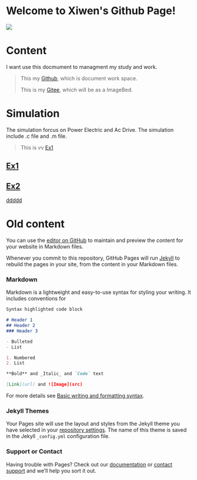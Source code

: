 # Welcome to Xiwen's Github Page!
![](https://xiwendong.github.io/ImageFolder/1.png)
# Content
I want use this docmument to managment my study and work.
 >This my [Github](https://github.com/xiwendong), which is document work space.
 >
 >This is my [Gitee](https://gitee.com/xiwen-dong), which will be as a ImageBed.
 
 
 
 
 
# Simulation
 The simulation forcus on Power Electric and Ac Drive. The simulation include .c file and .m file.
 
 >This is vv [Ex1](https://github.com/xiwendong/xiwendong.github.io/blob/main/Simulation/Chap1.md)
 
 ## [Ex1](https://xiwendong.github.io/Simulation/Chap1.md)
 
 ## [Ex2](https://xiwendong.github.io/Simulation)
 
 [ddddd](C:\Users\Administrator\Downloads)
 

# Old content
You can use the [editor on GitHub](https://github.com/xiwendong/xiwendong.io/edit/gh-pages/index.md) to maintain and preview the content for your website in Markdown files.

Whenever you commit to this repository, GitHub Pages will run [Jekyll](https://jekyllrb.com/) to rebuild the pages in your site, from the content in your Markdown files.

### Markdown

Markdown is a lightweight and easy-to-use syntax for styling your writing. It includes conventions for

```markdown
Syntax highlighted code block

# Header 1
## Header 2
### Header 3

- Bulleted
- List

1. Numbered
2. List

**Bold** and _Italic_ and `Code` text

[Link](url) and ![Image](src)
```

For more details see [Basic writing and formatting syntax](https://docs.github.com/en/github/writing-on-github/getting-started-with-writing-and-formatting-on-github/basic-writing-and-formatting-syntax).

### Jekyll Themes

Your Pages site will use the layout and styles from the Jekyll theme you have selected in your [repository settings](https://github.com/xiwendong/xiwendong.io/settings/pages). The name of this theme is saved in the Jekyll `_config.yml` configuration file.

### Support or Contact

Having trouble with Pages? Check out our [documentation](https://docs.github.com/categories/github-pages-basics/) or [contact support](https://support.github.com/contact) and we’ll help you sort it out.
